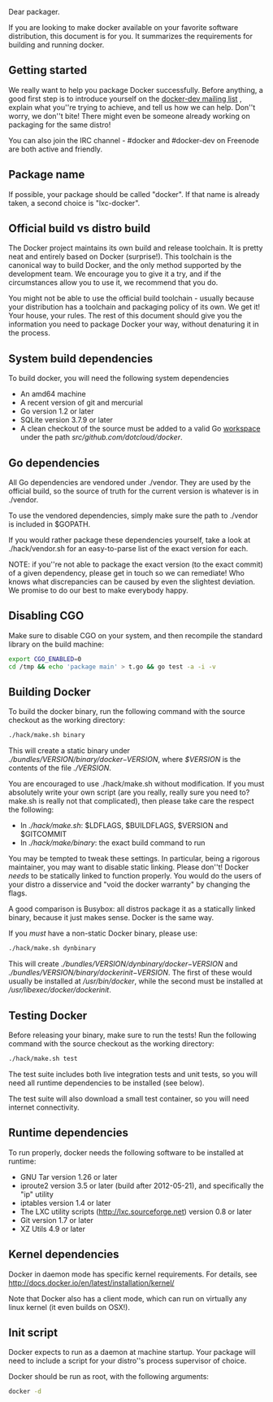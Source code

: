 Dear packager.

If you are looking to make docker available on your favorite software distribution,
this document is for you. It summarizes the requirements for building and running
docker.

## Getting started

We really want to help you package Docker successfully. Before anything, a good first step
is to introduce yourself on the [docker-dev mailing list](https://groups.google.com/forum/?fromgroups#!forum/docker-dev)
, explain what you''re trying to achieve, and tell us how we can help. Don''t worry, we don''t bite!
There might even be someone already working on packaging for the same distro!

You can also join the IRC channel - #docker and #docker-dev on Freenode are both active and friendly.

## Package name

If possible, your package should be called "docker". If that name is already taken, a second
choice is "lxc-docker".

## Official build vs distro build

The Docker project maintains its own build and release toolchain. It is pretty neat and entirely
based on Docker (surprise!). This toolchain is the canonical way to build Docker, and the only
method supported by the development team. We encourage you to give it a try, and if the circumstances
allow you to use it, we recommend that you do.

You might not be able to use the official build toolchain - usually because your distribution has a
toolchain and packaging policy of its own. We get it! Your house, your rules. The rest of this document
should give you the information you need to package Docker your way, without denaturing it in
the process.

## System build dependencies

To build docker, you will need the following system dependencies

* An amd64 machine
* A recent version of git and mercurial
* Go version 1.2 or later
* SQLite version 3.7.9 or later
* A clean checkout of the source must be added to a valid Go [workspace](http://golang.org/doc/code.html#Workspaces)
under the path *src/github.com/dotcloud/docker*.

## Go dependencies

All Go dependencies are vendored under ./vendor. They are used by the official build,
so the source of truth for the current version is whatever is in ./vendor.

To use the vendored dependencies, simply make sure the path to ./vendor is included in $GOPATH.

If you would rather package these dependencies yourself, take a look at ./hack/vendor.sh for an
easy-to-parse list of the exact version for each.

NOTE: if you''re not able to package the exact version (to the exact commit) of a given dependency,
please get in touch so we can remediate! Who knows what discrepancies can be caused by even the
slightest deviation. We promise to do our best to make everybody happy.

## Disabling CGO

Make sure to disable CGO on your system, and then recompile the standard library on the build
machine:

```bash
export CGO_ENABLED=0
cd /tmp && echo 'package main' > t.go && go test -a -i -v
```

## Building Docker

To build the docker binary, run the following command with the source checkout as the
working directory:

```bash
./hack/make.sh binary
```

This will create a static binary under *./bundles/$VERSION/binary/docker-$VERSION*, where
*$VERSION* is the contents of the file *./VERSION*.

You are encouraged to use ./hack/make.sh without modification. If you must absolutely write
your own script (are you really, really sure you need to? make.sh is really not that complicated),
then please take care the respect the following:

* In *./hack/make.sh*: $LDFLAGS, $BUILDFLAGS, $VERSION and $GITCOMMIT
* In *./hack/make/binary*: the exact build command to run

You may be tempted to tweak these settings. In particular, being a rigorous maintainer, you may want
to disable static linking. Please don''t! Docker *needs* to be statically linked to function properly.
You would do the users of your distro a disservice and "void the docker warranty" by changing the flags.

A good comparison is Busybox: all distros package it as a statically linked binary, because it just
makes sense. Docker is the same way.

If you *must* have a non-static Docker binary, please use:

```bash
./hack/make.sh dynbinary
```

This will create *./bundles/$VERSION/dynbinary/docker-$VERSION* and *./bundles/$VERSION/binary/dockerinit-$VERSION*.
The first of these would usually be installed at */usr/bin/docker*, while the second must be installed
at */usr/libexec/docker/dockerinit*.

## Testing Docker

Before releasing your binary, make sure to run the tests! Run the following command with the source
checkout as the working directory:

```bash
./hack/make.sh test
```

The test suite includes both live integration tests and unit tests, so you will need all runtime
dependencies to be installed (see below).

The test suite will also download a small test container, so you will need internet connectivity.

## Runtime dependencies

To run properly, docker needs the following software to be installed at runtime:

* GNU Tar version 1.26 or later
* iproute2 version 3.5 or later (build after 2012-05-21), and specifically the "ip" utility
* iptables version 1.4 or later
* The LXC utility scripts (http://lxc.sourceforge.net) version 0.8 or later
* Git version 1.7 or later
* XZ Utils 4.9 or later

## Kernel dependencies

Docker in daemon mode has specific kernel requirements. For details, see
http://docs.docker.io/en/latest/installation/kernel/

Note that Docker also has a client mode, which can run on virtually any linux kernel (it even builds
on OSX!).

## Init script

Docker expects to run as a daemon at machine startup. Your package will need to include a script
for your distro''s process supervisor of choice.

Docker should be run as root, with the following arguments:

```bash
docker -d
```

